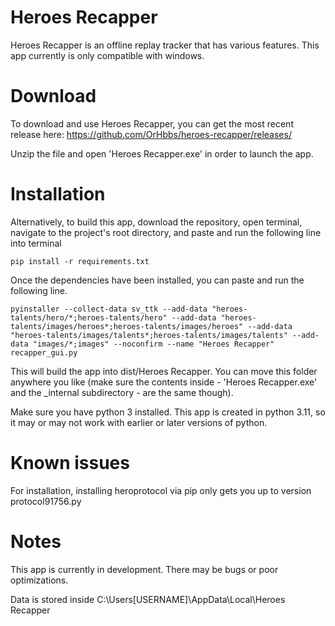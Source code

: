 # Heroes Recapper 

Heroes Recapper is an offline replay tracker that has various features. This app currently is only compatible with windows.

# Download

To download and use Heroes Recapper, you can get the most recent release here: https://github.com/OrHbbs/heroes-recapper/releases/

Unzip the file and open 'Heroes Recapper.exe' in order to launch the app.


# Installation

Alternatively, to build this app, download the repository, open terminal, navigate to the project's root directory, and paste and run the following line into terminal

`pip install -r requirements.txt`

Once the dependencies have been installed, you can paste and run the following line.

`pyinstaller --collect-data sv_ttk --add-data "heroes-talents/hero/*;heroes-talents/hero" --add-data "heroes-talents/images/heroes*;heroes-talents/images/heroes" --add-data "heroes-talents/images/talents*;heroes-talents/images/talents" --add-data "images/*;images" --noconfirm --name "Heroes Recapper" recapper_gui.py`

This will build the app into dist/Heroes Recapper. You can move this folder anywhere you like (make sure the contents inside - 'Heroes Recapper.exe' and the _internal subdirectory - are the same though).

Make sure you have python 3 installed. This app is created in python 3.11, so it may or may not work with earlier or later versions of python.

# Known issues

For installation, installing heroprotocol via pip only gets you up to version protocol91756.py

# Notes

This app is currently in development. There may be bugs or poor optimizations. 

Data is stored inside C:\Users\[USERNAME]\AppData\Local\Heroes Recapper